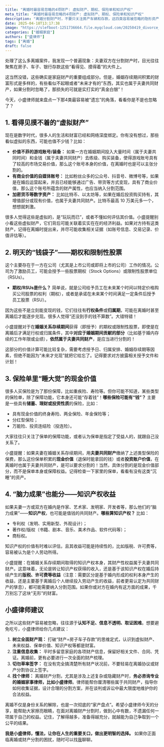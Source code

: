 ```yaml
---
title: "离婚时最容易忽略的4项财产: 虚拟财产、期权、保险单和知识产权"
meta_title: "离婚时最容易忽略的4项财产: 虚拟财产、期权、保险单和知识产权"
description: "离婚分割财产时，不要只关注房产车辆和存款，这四类容易被忽略的隐形资产同样重要：一、虚拟财产，包括价值不菲的游戏账号、有商业价值的自媒体账号和加密货币等数字资产；二、股票期权和限制性股票，即使在离婚后才能行权或归属，婚内获得的部分仍属夫妻共同财产；三、具有储蓄理财性质的保险单现金价值，如终身寿险、分红型保险、万能险等；四、知识产权收益，包括婚内取得的专利权、著作权和商标权产生的版税与许可费。"
date: 2025-04-18T13:17:38
image: "https://slefboot-1251736664.file.myqcloud.com/20250419_divorce_property_cover.webp"
categories: ["婚姻家庭"]
authors: ["盛律师"]
tags: ["离婚"]
draft: false
---
```


处理了这么多离婚案件，我发现一个普遍现象：夫妻双方在分割财产时，目光往往聚焦在房子、车子、银行存款这些“看得见、摸得着”的大件上。

这当然没错，这些确实是家庭财产的重要组成部分。但是，婚姻存续期间积累的财富形式是多样的，有些看似不起眼或者“未来才有的”东西，其实也属于夫妻共同财产，如果分割时忽略了，那损失的可就是实打实的“真金白银”！

今天，小盛律师就来盘点一下那4类最容易被“遗忘”的角落，看看你是不是也忽略了？

## 1. 看得见摸不着的“虚拟财产”

现在是数字时代，很多人的生活和财富已经和网络深度绑定。你有没有想过，那些看似虚拟的东西，可能也值不少钱？比如：

* **价值不菲的游戏账号/装备：** 如果一方在婚姻期间投入大量时间（属于夫妻共同时间）和金钱（属于夫妻共同财产）去练级、购买装备，使得游戏账号具有了较高的市场交易价值，那么这个账号本身的价值，在离婚时也是可以主张分割的。
* **有商业价值的自媒体账号：** 比如粉丝众多的公众号、抖音号、微博号等，如果是在婚后运营起来，并且已经能够通过广告、带货等方式变现，具有了商业价值，那么这个账号所蕴含的财产属性，也应当纳入分割范围。
* **加密货币等数字资产：** 比如比特币、以太坊等，如果在婚后投资购买持有，其增值部分或现有价值，也属于夫妻共同财产。比特币最高 10 万美元多一个，想想就刺激。

很多人觉得这些是虚拟的，是“玩玩而已”，或者不懂如何评估其价值。小盛提醒别小看这些虚拟财产，它们背后可能关联着实实在在的经济利益。如果对方持有这类财产，记得在离婚时提出来，并尽可能收集相关证据（如账号信息、交易记录、价值评估等）。

## 2. 明天的“钱袋子”——期权和限制性股票

这个主要存在于一方在公司（尤其是上市公司或即将上市的公司）工作的情况。公司为了激励员工，可能会授予一些股票期权（Stock Options）或限制性股票单位（RSUs）。

* **期权/RSUs是什么？** 简单说，就是公司给予员工在未来某个时间以特定价格购买公司股票的权利（期权），或者是承诺在未来某个时间满足一定条件后授予员工股票（RSU）。

因为这些不是立刻能变现的钱，它们往往有**行权条件**或**归属期**，可能在离婚时甚至离婚后才能逐步兑现。很多人觉得“还没到手的钱不算数”。大错特错！

小盛提醒对于在**婚姻关系存续期间**获得（即授予）的期权或限制性股票，即使是在离婚后才满足行权或归属条件，其中**对应于婚姻期间贡献的部分**（比如基于婚内存续的工作年限或业绩），**依然属于夫妻共同财产**，是应当进行分割的！

这部分的价值计算可能比较复杂，需要考虑授予日、归属安排、婚姻存续期等因素，但绝不能因为“未来才兑现”就把它给忘了。记得要求对方披露相关授予文件和计划！

## 3. 保险单里“睡大觉”的现金价值

很多人买保险是为了那份保障，比如重疾险、寿险等。但你可能不知道，某些类型的保险单，除了保障功能，它本身还可能“存着钱”！**哪些保险可能有“钱”？** 主要是一些具有**储蓄、理财或投资性质**的保险，比如：

* 具有现金价值的终身寿险、两全保险、年金保险等；
* 分红型保险；
* 万能险、投资连结险（投连险）。

大家往往只关注了保单的保障功能，或者认为保单是指定了受益人的，就跟自己没关系了。

小盛提醒：如果夫妻在婚姻关系存续期间，用**夫妻共同财产**缴纳了上述类型保险的保费，那么这份保单积累的**现金价值**（退保时能拿回的钱）或者**投资账户价值**，在离婚时也属于夫妻共同财产，是可以要求分割的！当然，具体分割的是现金价值部分，而不是保单本身或保障权益。记得检查一下家里的保单，看看有没有这类“沉睡”的资产。

## 4. “脑力成果”也能分——知识产权收益

如果夫妻一方或双方在婚内是作家、艺术家、发明家、开发者等，那么他们的“脑力成果”——**知识产权**，也可能是值钱的共同财产。**哪些算知识产权？** 比如：

* 专利权（发明、实用新型、外观设计）；
* 著作权/版权（书籍、剧本、音乐、美术作品、软件代码等）；
* 商标权。

知识产权的价值有时难以评估，且其收益可能是持续性的，比如版税、许可费等，容易被认为是个人劳动所得。

小盛提醒：在婚姻关系存续期间取得的知识产权本身，其财产性权益属于夫妻共同财产。这意味着，无论是转让知识产权获得的收入，还是基于该知识产权在婚后持续产生的**版税、许可费等收益**（注意：需要区分是基于婚内形成的权利本身产生的收益，还是主要基于离婚后个人继续投入劳动产生的收益，前者更易认定为共同财产的孳息），都可能需要纳入分割范围。如果你或对方在婚内有这方面的成果，千万别忘了这块“无形”的财富。

## 小盛律师建议

之所以这些财产容易被忽略，往往源于**认知不足、信息不透明、取证困难**。想要避免吃亏，小盛律师给你几点建议：

1.  **树立全面财产观：** 打破“财产=房子车子存款”的思维定式，认识到虚拟财产、未来权益、保单价值、知识产权等都是财富。
2.  **注重信息收集：** 平时多留意家庭的各项财产信息，保留好相关文件、合同、凭证。离婚前，更有必要进行一次全面的财产梳理。
3.  **切勿草率签字：** 在没有完全搞清楚所有财产状况前，不要轻易在离婚协议或财产分割协议上签字。
4.  **找个律师：** 离婚财产分割，尤其是涉及上述复杂或隐藏财产时，**务必咨询专业的婚姻家事律师，比如小盛律师**。律师能帮你厘清哪些属于共同财产，指导你如何收集证据，设计合理的分割方案，并在谈判或诉讼中最大限度地维护你的合法权益。

离婚不仅是身份关系的解除，也是一次彻底的“家产盘点”。希望小盛律师今天的分享，能帮助大家擦亮眼睛，在面对离婚财产分割时，做到心中有数，不遗漏任何一项属于自己的权益。记住，了解得越多，准备得越充分，就越能为自己争取到一个公平的结果。

**我是小盛律师，懂法，让你在人生的重要关口，做出更明智的选择。** 如果你正面临离婚或财产分割的困扰，随时可以找[我](https://shenglvshi.cn/contact)聊聊。